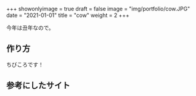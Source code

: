+++
showonlyimage = true
draft = false
image = "img/portfolio/cow.JPG"
date = "2021-01-01"
title = "cow"
weight = 2
+++

今年は丑年なので。
<!--more-->

## 作り方

ちびころです！

## 参考にしたサイト